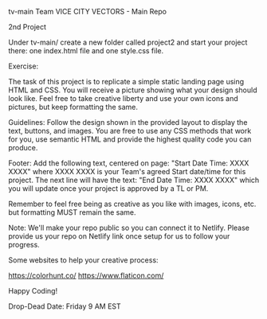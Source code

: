 tv-main
Team VICE CITY VECTORS - Main Repo

2nd Project

Under tv-main/ create a new folder called project2 and start your project there: one index.html file and one style.css file.

Exercise:

The task of this project is to replicate a simple static landing page using HTML and CSS. You will receive a picture showing what your design should look like. Feel free to take creative liberty and use your own icons and pictures, but keep formatting the same.

Guidelines: Follow the design shown in the provided layout to display the text, buttons, and images. You are free to use any CSS methods that work for you, use semantic HTML and provide the highest quality code you can produce.

Footer: Add the following text, centered on page: "Start Date Time: XXXX XXXX" where XXXX XXXX is your Team's agreed Start date/time for this project. The next line will have the text: "End Date Time: XXXX XXXX" which you will update once your project is approved by a TL or PM.

Remember to feel free being as creative as you like with images, icons, etc. but formatting MUST remain the same.

Note: We'll make your repo public so you can connect it to Netlify. Please provide us your repo on Netlify link once setup for us to follow your progress.

Some websites to help your creative process:

https://colorhunt.co/ https://www.flaticon.com/

Happy Coding!

Drop-Dead Date: Friday 9 AM EST